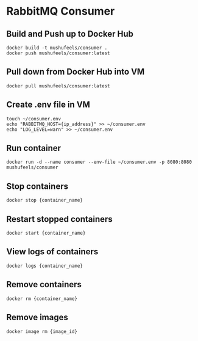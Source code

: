 # RabbitMQ Consumer

## Build and Push up to Docker Hub
```
docker build -t mushufeels/consumer .
docker push mushufeels/consumer:latest
```

## Pull down from Docker Hub into VM
```
docker pull mushufeels/consumer:latest
```

## Create .env file in VM
```
touch ~/consumer.env
echo "RABBITMQ_HOST={ip_address}" >> ~/consumer.env
echo "LOG_LEVEL=warn" >> ~/consumer.env
```

## Run container
```
docker run -d --name consumer --env-file ~/consumer.env -p 8080:8080 mushufeels/consumer
```

## Stop containers
```
docker stop {container_name}
```

## Restart stopped containers
```
docker start {container_name}
```

## View logs of containers
```
docker logs {container_name}
```

## Remove containers
```
docker rm {container_name}
```

## Remove images
```
docker image rm {image_id}
```